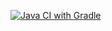 [![Java CI with Gradle](https://github.com/MrBlackDay/HW_UNIT_1/actions/workflows/gradle-publish.yml/badge.svg?branch=Junit4)](https://github.com/MrBlackDay/HW_UNIT_1/actions/workflows/gradle-publish.yml)
